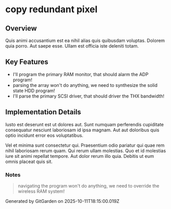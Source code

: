 # copy redundant pixel

## Overview
Quis animi accusantium est ea nihil alias quis quibusdam voluptas. Dolorem quia porro. Aut saepe esse. Ullam est officia iste deleniti totam.

## Key Features
- I'll program the primary RAM monitor, that should alarm the ADP program!
- parsing the array won't do anything, we need to synthesize the solid state HDD program!
- I'll parse the primary SCSI driver, that should driver the THX bandwidth!

## Implementation Details
Iusto est deserunt est ut dolores aut. Sunt numquam perferendis cupiditate consequatur nesciunt laboriosam id ipsa magnam. Aut aut doloribus quis optio incidunt error eos voluptatibus.
 Vel et minima sunt consectetur qui. Praesentium odio pariatur qui quae rem nihil laboriosam rerum quam. Qui rerum ullam molestias. Quo et id molestias iure sit animi repellat tempore. Aut dolor rerum illo quia. Debitis ut eum omnis placeat quis sit.

### Notes
> navigating the program won't do anything, we need to override the wireless RAM system!

Generated by GitGarden on 2025-10-11T18:15:00.019Z